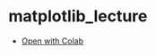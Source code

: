 # matplotlib_lecture

- [Open with Colab](https://colab.research.google.com/github/Toshi-M56/matplotlib_lecture/blob/main/研修Pythonグラフ作成.ipynb)
